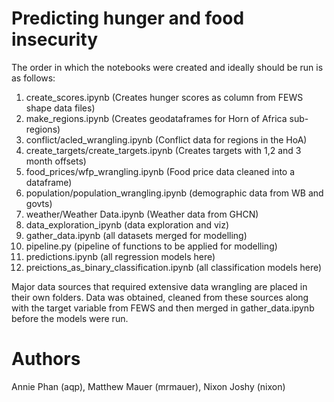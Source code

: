 # Predicting hunger and food insecurity

The order in which the notebooks were created and ideally should be run is as follows:
1. create_scores.ipynb (Creates hunger scores as column from FEWS shape data files)
2. make_regions.ipynb (Creates geodataframes for Horn of Africa sub-regions)
3. conflict/acled_wrangling.ipynb (Conflict data for regions in the HoA)
4. create_targets/create_targets.ipynb (Creates targets with 1,2 and 3 month offsets)
5. food_prices/wfp_wrangling.ipynb (Food price data cleaned into a dataframe)
6. population/population_wrangling.ipynb (demographic data from WB and govts)
7. weather/Weather Data.ipynb (Weather data from GHCN)
8. data_exploration_ipynb (data exploration and viz)
9. gather_data.ipynb (all datasets merged for modelling)
10. pipeline.py (pipeline of functions to be applied for modelling)
11. predictions.ipynb (all regression models here) 
12. preictions_as_binary_classification.ipynb (all classification models here)

Major data sources that required extensive data wrangling are placed in their own folders. Data was obtained, cleaned from these sources along with the target variable from FEWS and then merged in gather_data.ipynb before the models were run. 


# Authors
Annie Phan (aqp), Matthew Mauer (mrmauer), Nixon Joshy (nixon)
